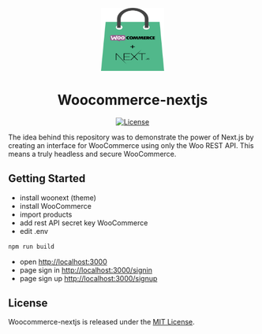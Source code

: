<p align="center">
  <img src="./assets/logo.svg" alt="Woocommerce-nextjs logo" width="128" height="128">
  <h1 align="center">Woocommerce-nextjs</h1>
</p>
<p align="center">
    <a aria-label="License" href="https://github.com/UrijHoruzij/woocommerce-nextjs/LICENSE.md">
        <img alt="License" src="https://img.shields.io/github/license/UrijHoruzij/woocommerce-nextjs?color=%2351b88b">
    </a>
</p>

The idea behind this repository was to demonstrate the power of Next.js by creating an interface for WooCommerce using only the Woo REST API. This means a truly headless and secure WooCommerce.

## Getting Started

- install woonext (theme)
- install WooCommerce
- import products
- add rest API secret key WooCommerce
- edit .env

```bash
npm run build
```

- open [http://localhost:3000](http://localhost:3000)
- page sign in [http://localhost:3000/signin](http://localhost:3000/signin)
- page sign up [http://localhost:3000/signup](http://localhost:3000/signup)

## License

Woocommerce-nextjs is released under the [MIT License](https://github.com/UrijHoruzij/woocommerce-nextjs/blob/main/LICENSE).
